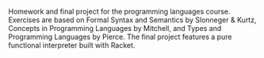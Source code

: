 Homework and final project for the programming languages course. Exercises are based on Formal Syntax and Semantics by Slonneger & Kurtz, Concepts in Programming Languages by Mitchell, and Types and Programming Languages by Pierce. The final project features a pure functional interpreter built with Racket.
